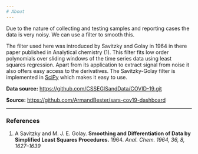 ```yaml
---
# About
---
```


Due to the nature of collecting and testing samples and reporting cases the data is very noisy. We can use a filter to smooth this.

The filter used here was introduced by Savitzky and  Golay in 1964 in there paper published in Analytical chemistry (1).  This filter fits low order polynomials over sliding windows of the time series data using least squares regression.  Apart from its application to extract signal from noise it also offers easy access to the derivatives.  The Savitzky-Golay filter is implemented in [SciPy](https://docs.scipy.org/doc/scipy/reference/generated/scipy.signal.savgol_filter.html) which makes it easy to use.

**Data source:** https://github.com/CSSEGISandData/COVID-19.git

**Source:** https://github.com/ArmandBester/sars-cov19-dashboard

---
### References

1. A Savitzky and M. J. E. Golay.  **Smoothing and Differentiation of Data by Simplified Least Squares Procedures.**  1964.  *Anal. Chem. 1964, 36, 8, 1627–1639*

